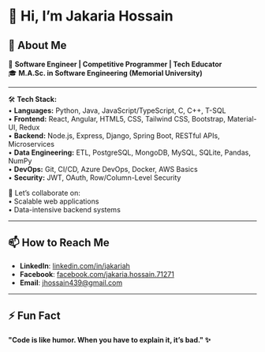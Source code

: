 # 👋 Hi, I’m Jakaria Hossain  

## 🚀 About Me  
🚀 **Software Engineer | Competitive Programmer | Tech Educator**  
🎓 **M.A.Sc. in Software Engineering (Memorial University)**  

---

🛠 **Tech Stack:**  
• **Languages:** Python, Java, JavaScript/TypeScript, C, C++, T-SQL  
• **Frontend:** React, Angular, HTML5, CSS, Tailwind CSS, Bootstrap, Material-UI, Redux  
• **Backend:** Node.js, Express, Django, Spring Boot, RESTful APIs, Microservices   
• **Data Engineering:** ETL, PostgreSQL, MongoDB, MySQL, SQLite, Pandas, NumPy   
• **DevOps:** Git, CI/CD, Azure DevOps, Docker, AWS Basics  
• **Security:** JWT, OAuth, Row/Column-Level Security

🤝 Let’s collaborate on:  
• Scalable web applications  
• Data-intensive backend systems  

---

## 📫 How to Reach Me  
- **LinkedIn**: [linkedin.com/in/jakariah](https://www.linkedin.com/in/jakariah/)  
- **Facebook**: [facebook.com/jakaria.hossain.71271](https://www.facebook.com/jakaria.hossain.71271/)  
- **Email**: [jhossain439@gmail.com](mailto:jhossain439@gmail.com)  

---

## ⚡ Fun Fact 
#### "Code is like humor. When you have to explain it, it’s bad." ✨

<!---
jakaria98/jakaria98 is a ✨ special ✨ repository because its `README.md` (this file) appears on your GitHub profile.
You can click the Preview link to take a look at your changes.
--->
